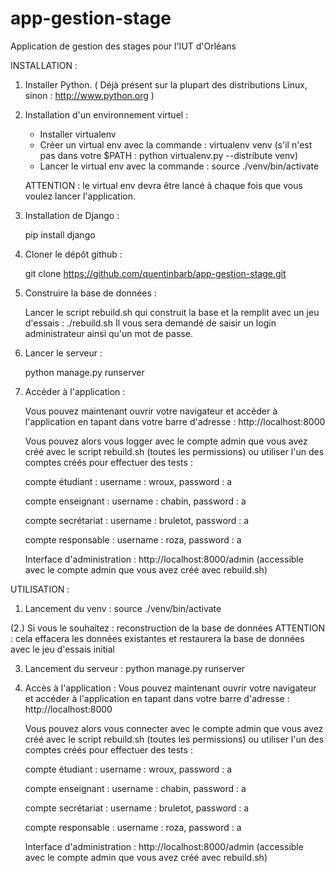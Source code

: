 app-gestion-stage
=================

Application de gestion des stages pour l'IUT d'Orléans

INSTALLATION :

1. Installer Python. ( Déjà présent sur la plupart des distributions Linux, sinon : http://www.python.org )


2. Installation d'un environnement virtuel :

    - Installer virtualenv 
    - Créer un virtual env avec la commande : virtualenv venv
    (s'il n'est pas dans votre $PATH : python virtualenv.py --distribute venv)
    - Lancer le virtual env avec la commande : source ./venv/bin/activate
    
    ATTENTION : le virtual env devra être lancé à chaque fois que vous voulez lancer l'application.


2. Installation de Django :
    
    pip install django


3. Cloner le dépôt github :

    git clone https://github.com/quentinbarb/app-gestion-stage.git


4. Construire la base de données : 

    Lancer le script rebuild.sh qui construit la base et la remplit avec un jeu d'essais : ./rebuild.sh
    Il vous sera demandé de saisir un login administrateur ainsi qu'un mot de passe.
    

5. Lancer le serveur : 

    python manage.py runserver


6. Accéder à l'application :

    Vous pouvez maintenant ouvrir votre navigateur et accéder à l'application en tapant dans votre barre d'adresse :
    http://localhost:8000
    
    Vous pouvez alors vous logger avec le compte admin que vous avez créé avec le script rebuild.sh (toutes les permissions)
    ou utiliser l'un des comptes créés pour effectuer des tests :
    
    compte étudiant : 
      username : wroux, password : a
      
    compte enseignant : 
      username : chabin, password : a
    
    compte secrétariat : 
      username : bruletot, password : a
    
    compte responsable : 
      username : roza, password : a
      
    Interface d'administration : 
      http://localhost:8000/admin (accessible avec le compte admin que vous avez créé avec rebuild.sh)
  

UTILISATION :

  1. Lancement du venv : 
      source ./venv/bin/activate
      
  (2.) Si vous le souhaitez : reconstruction de la base de données 
      ATTENTION : cela effacera les données existantes et restaurera la base de données avec le jeu d'essais initial
      
  3. Lancement du serveur :
      python manage.py runserver
  
  4. Accès à l'application :
      Vous pouvez maintenant ouvrir votre navigateur et accéder à l'application en tapant dans votre barre d'adresse :
      http://localhost:8000
      
      Vous pouvez alors vous connecter avec le compte admin que vous avez créé avec le script rebuild.sh (toutes les permissions)
      ou utiliser l'un des comptes créés pour effectuer des tests :
      
      compte étudiant : 
        username : wroux, password : a
        
      compte enseignant : 
        username : chabin, password : a
      
      compte secrétariat : 
        username : bruletot, password : a
      
      compte responsable : 
        username : roza, password : a
      
      Interface d'administration : 
        http://localhost:8000/admin (accessible avec le compte admin que vous avez créé avec rebuild.sh)
        








    
